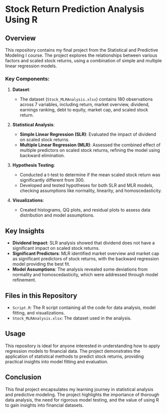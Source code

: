 # Stock Return Prediction Analysis Using R

## Overview
This repository contains my final project from the Statistical and Predictive Modeling I course. The project explores the relationships between various factors and scaled stock returns, using a combination of simple and multiple linear regression models.

### Key Components:
1. **Dataset**:
   - The dataset (`Stock_MLRAnalysis.xlsx`) contains 180 observations across 7 variables, including return, market overview, dividend, earnings ranking, debt to equity, market cap, and scaled stock return.
   
2. **Statistical Analysis**:
   - **Simple Linear Regression (SLR)**: Evaluated the impact of dividend on scaled stock returns.
   - **Multiple Linear Regression (MLR)**: Assessed the combined effect of multiple predictors on scaled stock returns, refining the model using backward elimination.

3. **Hypothesis Testing**:
   - Conducted a t-test to determine if the mean scaled stock return was significantly different from 300.
   - Developed and tested hypotheses for both SLR and MLR models, checking assumptions like normality, linearity, and homoscedasticity.

4. **Visualizations**:
   - Created histograms, QQ plots, and residual plots to assess data distribution and model assumptions.

## Key Insights
- **Dividend Impact**: SLR analysis showed that dividend does not have a significant impact on scaled stock returns.
- **Significant Predictors**: MLR identified market overview and market cap as significant predictors of stock returns, with the backward regression model providing the best fit.
- **Model Assumptions**: The analysis revealed some deviations from normality and homoscedasticity, which were addressed through model refinement.

## Files in this Repository
- `Script.R`: The R script containing all the code for data analysis, model fitting, and visualizations.
- `Stock_MLRAnalysis.xlsx`: The dataset used in the analysis.

## Usage
This repository is ideal for anyone interested in understanding how to apply regression models to financial data. The project demonstrates the application of statistical methods to predict stock returns, providing practical insights into model fitting and evaluation.

## Conclusion
This final project encapsulates my learning journey in statistical analysis and predictive modeling. The project highlights the importance of thorough data analysis, the need for rigorous model testing, and the value of using R to gain insights into financial datasets.
